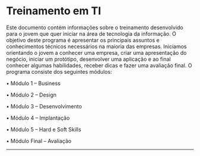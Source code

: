 # Treinamento em TI

Este documento contém informações sobre o treinamento desenvolvido para o jovem que quer iniciar na área de tecnologia da informação. O objetivo deste programa é apresentar os principais assuntos e conhecimentos técnicos necessários na maioria das empresas. Iniciamos orientando o jovem a conhecer uma empresa, criar uma apresentação do negócio, iniciar um protótipo, desenvolver uma aplicação e ao final conhecer algumas habilidades, receber dicas e fazer uma avaliação final. O programa consiste dos seguintes módulos:

  •	Módulo 1 – Business
  
  •	Módulo 2 – Design
  
  •	Módulo 3 – Desenvolvimento
  
  •	Módulo 4 – Implantação
  
  •	Módulo 5 – Hard e Soft Skills
  
  •	Módulo Final – Avaliação

---
